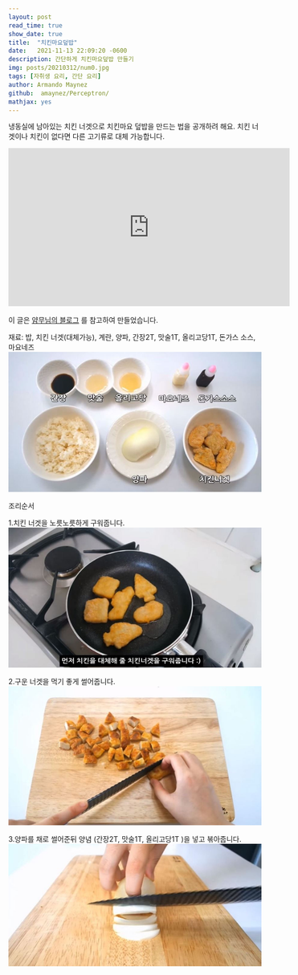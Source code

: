 ```yaml
---
layout: post
read_time: true
show_date: true
title:  "치킨마요덮밥"
date:   2021-11-13 22:09:20 -0600
description: 간단하게 치킨마요덮밥 만들기
img: posts/20210312/num0.jpg
tags: [자취생 요리, 간단 요리]
author: Armando Maynez
github:  amaynez/Perceptron/
mathjax: yes
---
```

냉동실에 남아있는 치킨 너겟으로 치킨마요 덮밥을 만드는 법을 공개하려 해요. 치킨 너겟이나 치킨이 없다면 다른 고기류로 대체 가능합니다.

<iframe width="560" height="315" src="https://youtu.be/_20KEwNx1UQ" title="YouTube video player" frameborder="0" allow="accelerometer; autoplay; clipboard-write; encrypted-media; gyroscope; picture-in-picture" allowfullscreen></iframe>

이 글은 [얌무님의 블로그](https://youtu.be/_20KEwNx1UQ) 를 참고하여 만들었습니다. 

재료: 밥, 치킨 너겟(대체가능), 계란, 양파, 간장2T, 맛술1T, 올리고당1T, 돈가스 소스, 마요네즈
![num1](./assets\img\posts\20211113\num1.JPG)

조리순서

1.치킨 너겟을 노릇노릇하게 구워줍니다.
![num2](./assets\img\posts\20211113\num2.JPG)

2.구운 너겟을 먹기 좋게 썰어줍니다.
![num3](./assets\img\posts\20211113\num3.JPG)

3.양파를 채로 썰어준뒤 양념 (간장2T, 맛술1T, 올리고당1T )을 넣고 볶아줍니다.
![num4](./assets\img\posts\20211113\num4.JPG)



